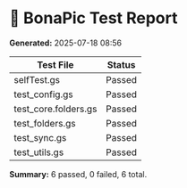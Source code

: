 # 🧪 BonaPic Test Report
**Generated:** 2025-07-18 08:56

| Test File | Status |
|-----------|--------|
| selfTest.gs | Passed |
| test_config.gs | Passed |
| test_core.folders.gs | Passed |
| test_folders.gs | Passed |
| test_sync.gs | Passed |
| test_utils.gs | Passed |

**Summary:** 6 passed, 0 failed, 6 total.
